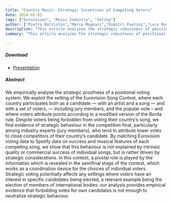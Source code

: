 ```yaml
---
title: "Country Music: Strategic Incentives of Competing Voters" 
date: 2024-05-01
tags: ["Eurovision", "Music Industry", "Voting"]
author: ["Pietro Battiston","Marco Magnani","Dimitri Paolini","Luca Rossi"]
description: "This article analyzes the strategic robustness of positional voting systems using Eurovision Song Contest data. Our findings reveal strategic voting behaviors, particularly among jury members, influenced by information from the semifinal stage rather than the quality of the songs." 
summary: "This article analyzes the strategic robustness of positional voting systems using Eurovision Song Contest data. Our findings reveal strategic voting behaviors, particularly among jury members, influenced by information from the semifinal stage rather than the quality of the songs." 

---
```

##### Download

+ [Presentation](https://lrossi95.github.io/papers/paper2/presentation.pdf)

##### Abstract

We empirically analyse the strategic proofness of a positional voting system. We exploit the setting of the Eurovision Song Contest, where each country participates both as a candidate — with an artist and a song — and with a set of voters, — including jury members, and the popular vote – and where voters attribute points according to a modified version of the Borda rule. Despite voters being forbidden from voting their country’s song, we find evidence of strategic behaviour in the competition final, particularly among industry experts (jury members), who tend to attribute lower votes to close competitors of their
country’s candidate. By matching Eurovision voting data to Spotify data on success and musical features of each competing song, we show that this behaviour is not explained by intrinsic quality or commercial success of individual songs, but is rather driven by strategic considerations. In this context, a pivotal role is played by the information which is revealed in the semifinal stage of the contest, which works as a coordination device for the choices of individual voters. Strategic voting potentially affects any settings where voters have an interest in specific candidates being elected, a relevant example being the election of members of international bodies: our analysis provides empirical evidence that forbidding votes for own candidates is not enough to neutralize strategic behaviour.